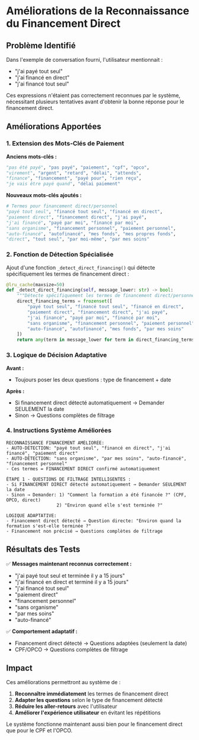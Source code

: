 # Améliorations de la Reconnaissance du Financement Direct

## Problème Identifié

Dans l'exemple de conversation fourni, l'utilisateur mentionnait :
- "j'ai payé tout seul"
- "j'ai financé en direct" 
- "j'ai financé tout seul"

Ces expressions n'étaient pas correctement reconnues par le système, nécessitant plusieurs tentatives avant d'obtenir la bonne réponse pour le financement direct.

## Améliorations Apportées

### 1. Extension des Mots-Clés de Paiement

**Anciens mots-clés :**
```python
"pas été payé", "pas payé", "paiement", "cpf", "opco", 
"virement", "argent", "retard", "délai", "attends",
"finance", "financement", "payé pour", "rien reçu",
"je vais être payé quand", "délai paiement"
```

**Nouveaux mots-clés ajoutés :**
```python
# Termes pour financement direct/personnel
"payé tout seul", "financé tout seul", "financé en direct",
"paiement direct", "financement direct", "j'ai payé", 
"j'ai financé", "payé par moi", "financé par moi",
"sans organisme", "financement personnel", "paiement personnel",
"auto-financé", "autofinancé", "mes fonds", "mes propres fonds",
"direct", "tout seul", "par moi-même", "par mes soins"
```

### 2. Fonction de Détection Spécialisée

Ajout d'une fonction `_detect_direct_financing()` qui détecte spécifiquement les termes de financement direct :

```python
@lru_cache(maxsize=50)
def _detect_direct_financing(self, message_lower: str) -> bool:
    """Détecte spécifiquement les termes de financement direct/personnel"""
    direct_financing_terms = frozenset([
        "payé tout seul", "financé tout seul", "financé en direct",
        "paiement direct", "financement direct", "j'ai payé", 
        "j'ai financé", "payé par moi", "financé par moi",
        "sans organisme", "financement personnel", "paiement personnel",
        "auto-financé", "autofinancé", "mes fonds", "par mes soins"
    ])
    return any(term in message_lower for term in direct_financing_terms)
```

### 3. Logique de Décision Adaptative

**Avant :**
- Toujours poser les deux questions : type de financement + date

**Après :**
- Si financement direct détecté automatiquement → Demander SEULEMENT la date
- Sinon → Questions complètes de filtrage

### 4. Instructions Système Améliorées

```
RECONNAISSANCE FINANCEMENT AMÉLIORÉE:
- AUTO-DÉTECTION: "payé tout seul", "financé en direct", "j'ai financé", "paiement direct"
- AUTO-DÉTECTION: "sans organisme", "par mes soins", "auto-financé", "financement personnel"
- Ces termes = FINANCEMENT DIRECT confirmé automatiquement

ÉTAPE 1 - QUESTIONS DE FILTRAGE INTELLIGENTES :
- Si FINANCEMENT DIRECT détecté automatiquement → Demander SEULEMENT la date
- Sinon → Demander: 1) "Comment la formation a été financée ?" (CPF, OPCO, direct)
                   2) "Environ quand elle s'est terminée ?"

LOGIQUE ADAPTATIVE:
- Financement direct détecté → Question directe: "Environ quand la formation s'est-elle terminée ?"
- Financement non précisé → Questions complètes de filtrage
```

## Résultats des Tests

✅ **Messages maintenant reconnus correctement :**
- "j'ai payé tout seul et terminée il y a 15 jours" 
- "j'ai financé en direct et terminé il y a 15 jours"
- "j'ai financé tout seul"
- "paiement direct"
- "financement personnel"
- "sans organisme"
- "par mes soins"
- "auto-financé"

✅ **Comportement adaptatif :**
- Financement direct détecté → Questions adaptées (seulement la date)
- CPF/OPCO → Questions complètes de filtrage

## Impact

Ces améliorations permettront au système de :
1. **Reconnaître immédiatement** les termes de financement direct
2. **Adapter les questions** selon le type de financement détecté
3. **Réduire les aller-retours** avec l'utilisateur
4. **Améliorer l'expérience utilisateur** en évitant les répétitions

Le système fonctionne maintenant aussi bien pour le financement direct que pour le CPF et l'OPCO.